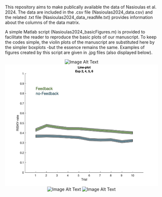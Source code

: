 This repository aims to make publically available the data of Nasioulas et al. 2024. 
The data are included in the .csv file (Nasioulas2024_data.csv) and the related .txt file (Nasioulas2024_data_readMe.txt) provides information about the columns of the data matrix. 

A simple Matlab script (Nasioulas2024_basicFigures.m) is provided to facilitate the reader to reproduce the basic plots of our manuscript. 
To keep the codes simple, the violin plots of the manuscript are substituted here by the simpler boxplots -but the essence remains the same.
Examples of figures created by this script are given in .jpg files (also displayed below).

<p align="center">
  <img src="https://github.com/hrl-team/riskyDecisionMakingFeedback/blob/main/Figure1__example1.jpg?raw=true" alt="Image Alt Text"  height="400">
  <img src="https://github.com/anasioulas/riskyDecisionMakingFeedback/blob/main/Figure3__example1.jpg?raw=true" alt="Image Alt Text"  height="400">
  <img src="https://github.com/hrl-team/riskyDecisionMakingFeedback/blob/main/Figure2__example1.jpg?raw=true" alt="Image Alt Text"  height="400">
  <img src="https://github.com/hrl-team/riskyDecisionMakingFeedback/blob/main/Figure2__example2.jpg?raw=true" alt="Image Alt Text"  height="400">
</p>

